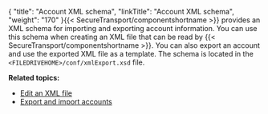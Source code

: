 {
    "title": "Account XML schema",
    "linkTitle": "Account XML schema",
    "weight": "170"
}{{< SecureTransport/componentshortname  >}} provides an XML schema for importing and exporting account information. You can use this schema when creating an XML file that can be read by {{< SecureTransport/componentshortname  >}}. You can also export an account and use the exported XML file as a template. The schema is located in the `<FILEDRIVEHOME>/conf/xmlExport.xsd` file.

**Related topics:**

-   [Edit an XML file](../c_st_edit_xml_file)
-   [Export and import accounts](../t_st_importandexportaccounts)
